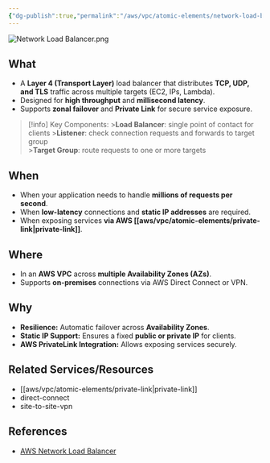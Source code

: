 ```yaml
---
{"dg-publish":true,"permalink":"/aws/vpc/atomic-elements/network-load-balancer/","title":"Network Load Balancer"}
---
```


![Network Load Balancer.png](/img/user/aws/vpc/png/atomic-elements/Network%20Load%20Balancer.png)

## What
- A **Layer 4 (Transport Layer)** load balancer that distributes **TCP, UDP, and TLS** traffic across multiple targets (EC2, IPs, Lambda).
- Designed for **high throughput** and **millisecond latency**.
- Supports **zonal failover** and **Private Link** for secure service exposure.

> [!info] Key Components:
    >**Load Balancer**: single point of contact for clients 
    >**Listener**: check connection requests and forwards to target group  
    >**Target Group**: route requests to one or more targets

## When
- When your application needs to handle **millions of requests per second**.
- When **low-latency** connections and **static IP addresses** are required.
- When exposing services **via AWS [[aws/vpc/atomic-elements/private-link\|private-link]]**.

## Where
- In an **AWS VPC** across **multiple Availability Zones (AZs)**.
- Supports **on-premises** connections via AWS Direct Connect or VPN.

## Why
- **Resilience:** Automatic failover across **Availability Zones**.
- **Static IP Support:** Ensures a fixed **public or private IP** for clients.
- **AWS PrivateLink Integration:** Allows exposing services securely.

## Related Services/Resources
- [[aws/vpc/atomic-elements/private-link\|private-link]]
- direct-connect
- site-to-site-vpn

## References
- [AWS Network Load Balancer](https://docs.aws.amazon.com/elasticloadbalancing/latest/network/load-balancer-monitoring.html)

